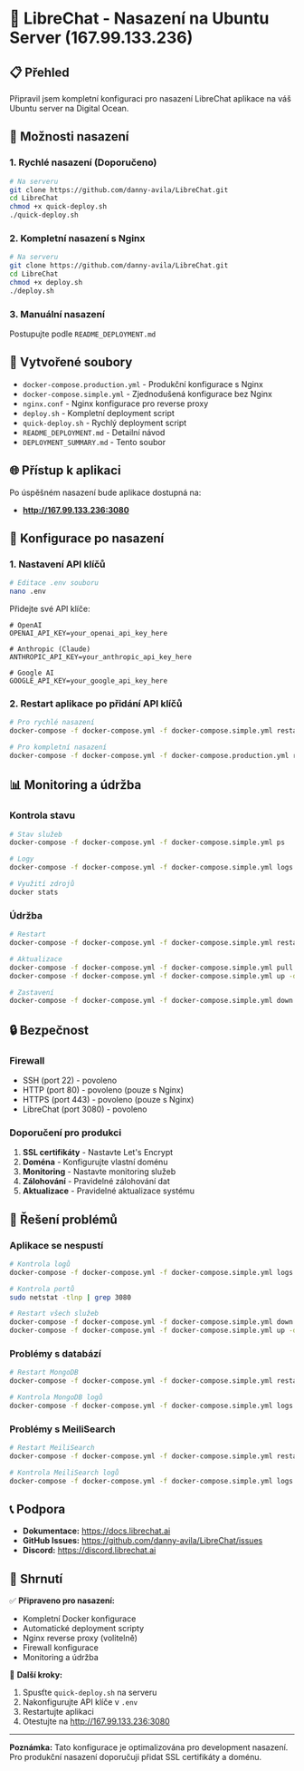 # 🚀 LibreChat - Nasazení na Ubuntu Server (167.99.133.236)

## 📋 Přehled

Připravil jsem kompletní konfiguraci pro nasazení LibreChat aplikace na váš Ubuntu server na Digital Ocean.

## 🎯 Možnosti nasazení

### 1. **Rychlé nasazení (Doporučeno)**
```bash
# Na serveru
git clone https://github.com/danny-avila/LibreChat.git
cd LibreChat
chmod +x quick-deploy.sh
./quick-deploy.sh
```

### 2. **Kompletní nasazení s Nginx**
```bash
# Na serveru
git clone https://github.com/danny-avila/LibreChat.git
cd LibreChat
chmod +x deploy.sh
./deploy.sh
```

### 3. **Manuální nasazení**
Postupujte podle `README_DEPLOYMENT.md`

## 📁 Vytvořené soubory

- `docker-compose.production.yml` - Produkční konfigurace s Nginx
- `docker-compose.simple.yml` - Zjednodušená konfigurace bez Nginx
- `nginx.conf` - Nginx konfigurace pro reverse proxy
- `deploy.sh` - Kompletní deployment script
- `quick-deploy.sh` - Rychlý deployment script
- `README_DEPLOYMENT.md` - Detailní návod
- `DEPLOYMENT_SUMMARY.md` - Tento soubor

## 🌐 Přístup k aplikaci

Po úspěšném nasazení bude aplikace dostupná na:
- **http://167.99.133.236:3080**

## 🔧 Konfigurace po nasazení

### 1. Nastavení API klíčů
```bash
# Editace .env souboru
nano .env
```

Přidejte své API klíče:
```env
# OpenAI
OPENAI_API_KEY=your_openai_api_key_here

# Anthropic (Claude)
ANTHROPIC_API_KEY=your_anthropic_api_key_here

# Google AI
GOOGLE_API_KEY=your_google_api_key_here
```

### 2. Restart aplikace po přidání API klíčů
```bash
# Pro rychlé nasazení
docker-compose -f docker-compose.yml -f docker-compose.simple.yml restart

# Pro kompletní nasazení
docker-compose -f docker-compose.yml -f docker-compose.production.yml restart
```

## 📊 Monitoring a údržba

### Kontrola stavu
```bash
# Stav služeb
docker-compose -f docker-compose.yml -f docker-compose.simple.yml ps

# Logy
docker-compose -f docker-compose.yml -f docker-compose.simple.yml logs -f

# Využití zdrojů
docker stats
```

### Údržba
```bash
# Restart
docker-compose -f docker-compose.yml -f docker-compose.simple.yml restart

# Aktualizace
docker-compose -f docker-compose.yml -f docker-compose.simple.yml pull
docker-compose -f docker-compose.yml -f docker-compose.simple.yml up -d

# Zastavení
docker-compose -f docker-compose.yml -f docker-compose.simple.yml down
```

## 🔒 Bezpečnost

### Firewall
- SSH (port 22) - povoleno
- HTTP (port 80) - povoleno (pouze s Nginx)
- HTTPS (port 443) - povoleno (pouze s Nginx)
- LibreChat (port 3080) - povoleno

### Doporučení pro produkci
1. **SSL certifikáty** - Nastavte Let's Encrypt
2. **Doména** - Konfigurujte vlastní doménu
3. **Monitoring** - Nastavte monitoring služeb
4. **Zálohování** - Pravidelné zálohování dat
5. **Aktualizace** - Pravidelné aktualizace systému

## 🚨 Řešení problémů

### Aplikace se nespustí
```bash
# Kontrola logů
docker-compose -f docker-compose.yml -f docker-compose.simple.yml logs

# Kontrola portů
sudo netstat -tlnp | grep 3080

# Restart všech služeb
docker-compose -f docker-compose.yml -f docker-compose.simple.yml down
docker-compose -f docker-compose.yml -f docker-compose.simple.yml up -d
```

### Problémy s databází
```bash
# Restart MongoDB
docker-compose -f docker-compose.yml -f docker-compose.simple.yml restart mongodb

# Kontrola MongoDB logů
docker-compose -f docker-compose.yml -f docker-compose.simple.yml logs mongodb
```

### Problémy s MeiliSearch
```bash
# Restart MeiliSearch
docker-compose -f docker-compose.yml -f docker-compose.simple.yml restart meilisearch

# Kontrola MeiliSearch logů
docker-compose -f docker-compose.yml -f docker-compose.simple.yml logs meilisearch
```

## 📞 Podpora

- **Dokumentace:** https://docs.librechat.ai
- **GitHub Issues:** https://github.com/danny-avila/LibreChat/issues
- **Discord:** https://discord.librechat.ai

## 🎉 Shrnutí

✅ **Připraveno pro nasazení:**
- Kompletní Docker konfigurace
- Automatické deployment scripty
- Nginx reverse proxy (volitelně)
- Firewall konfigurace
- Monitoring a údržba

🚀 **Další kroky:**
1. Spusťte `quick-deploy.sh` na serveru
2. Nakonfigurujte API klíče v `.env`
3. Restartujte aplikaci
4. Otestujte na http://167.99.133.236:3080

---

**Poznámka:** Tato konfigurace je optimalizována pro development nasazení. Pro produkční nasazení doporučuji přidat SSL certifikáty a doménu. 